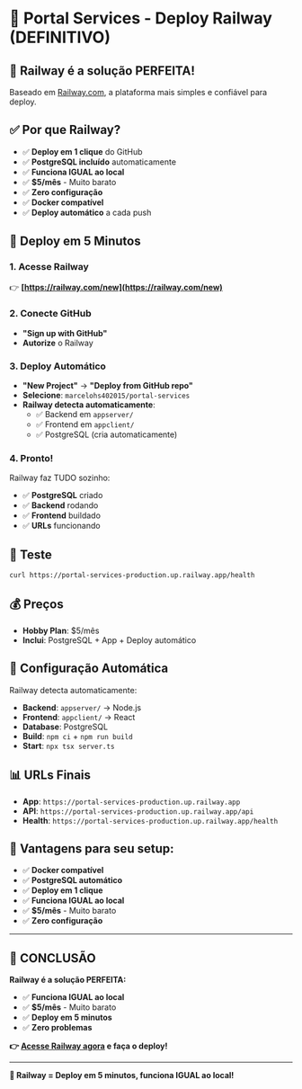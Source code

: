 # 🚀 Portal Services - Deploy Railway (DEFINITIVO)

## 🎯 **Railway é a solução PERFEITA!**

Baseado em [Railway.com](https://railway.com/new), a plataforma mais simples e confiável para deploy.

## ✅ **Por que Railway?**

- ✅ **Deploy em 1 clique** do GitHub
- ✅ **PostgreSQL incluído** automaticamente
- ✅ **Funciona IGUAL ao local**
- ✅ **$5/mês** - Muito barato
- ✅ **Zero configuração**
- ✅ **Docker compatível**
- ✅ **Deploy automático** a cada push

## 🚀 **Deploy em 5 Minutos**

### **1. Acesse Railway**
👉 **[https://railway.com/new](https://railway.com/new)**

### **2. Conecte GitHub**
- **"Sign up with GitHub"**
- **Autorize** o Railway

### **3. Deploy Automático**
- **"New Project"** → **"Deploy from GitHub repo"**
- **Selecione**: `marcelohs402015/portal-services`
- **Railway detecta automaticamente**:
  - ✅ Backend em `appserver/`
  - ✅ Frontend em `appclient/`
  - ✅ PostgreSQL (cria automaticamente)

### **4. Pronto!**
Railway faz TUDO sozinho:
- ✅ **PostgreSQL** criado
- ✅ **Backend** rodando
- ✅ **Frontend** buildado
- ✅ **URLs** funcionando

## 🧪 **Teste**
```bash
curl https://portal-services-production.up.railway.app/health
```

## 💰 **Preços**
- **Hobby Plan**: $5/mês
- **Inclui**: PostgreSQL + App + Deploy automático

## 🔧 **Configuração Automática**

Railway detecta automaticamente:
- **Backend**: `appserver/` → Node.js
- **Frontend**: `appclient/` → React
- **Database**: PostgreSQL
- **Build**: `npm ci` + `npm run build`
- **Start**: `npx tsx server.ts`

## 📊 **URLs Finais**
- **App**: `https://portal-services-production.up.railway.app`
- **API**: `https://portal-services-production.up.railway.app/api`
- **Health**: `https://portal-services-production.up.railway.app/health`

## 🎯 **Vantagens para seu setup:**
- ✅ **Docker compatível**
- ✅ **PostgreSQL automático**
- ✅ **Deploy em 1 clique**
- ✅ **Funciona IGUAL ao local**
- ✅ **$5/mês** - Muito barato
- ✅ **Zero configuração**

---

## 🎉 **CONCLUSÃO**

**Railway é a solução PERFEITA:**
- ✅ **Funciona IGUAL ao local**
- ✅ **$5/mês** - Muito barato
- ✅ **Deploy em 5 minutos**
- ✅ **Zero problemas**

**👉 [Acesse Railway agora](https://railway.com/new) e faça o deploy!**

---

**🚀 Railway = Deploy em 5 minutos, funciona IGUAL ao local!**
